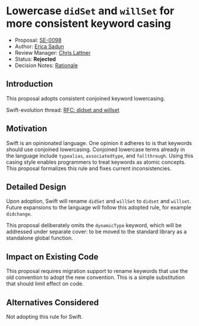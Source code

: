 # Lowercase `didSet` and `willSet` for more consistent keyword casing

* Proposal: [SE-0098](0098-didset-capitalization.md)
* Author: [Erica Sadun](https://github.com/erica)
* Review Manager: [Chris Lattner](http://github.com/lattner)
* Status: **Rejected**
* Decision Notes: [Rationale](https://forums.swift.org/t/rejected-se-0098-lowercase-didset-and-willset-for-more-consistent-keyword-casing/2852)

## Introduction

This proposal adopts consistent conjoined keyword lowercasing.

Swift-evolution thread:
[RFC: didset and willset](https://forums.swift.org/t/rfc-didset-and-willset/2669)

## Motivation

Swift is an opinionated language. One opinion it adheres to is that keywords should
use conjoined lowercasing. Conjoined lowercase terms already in the language include `typealias`, 
`associatedtype`, and `fallthrough`. Using this casing style enables programmers to treat 
keywords as atomic concepts. This proposal formalizes this rule and fixes current inconsistencies. 

## Detailed Design

Upon adoption, Swift will rename `didSet` and `willSet` to `didset` and `willset`.
Future expansions to the language will follow this adopted rule, for example `didchange`.

This proposal deliberately omits the `dynamicType` keyword, which will be addressed
under separate cover: to be moved to the standard library as a standalone global function.

## Impact on Existing Code

This proposal requires migration support to rename keywords that use the old convention to
adopt the new convention. This is a simple substitution that should limit effect on code.

## Alternatives Considered

Not adopting this rule for Swift.
